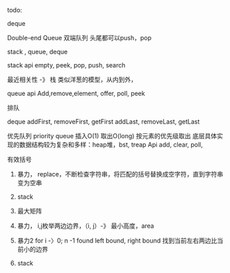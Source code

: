 todo:

deque

Double-end Queue 双端队列
头尾都可以push，pop

stack , queue, deque

 stack api
empty, peek, pop, push, search

最近相关性 -》 栈 
类似洋葱的模型，从内到外，

 queue api
Add,remove,element, offer, poll, peek

排队

deque
addFirst, removeFirst, getFirst
addLast, removeLast, getLast
 

优先队列 priority queue
插入O(1)
取出O(long) 按元素的优先级取出
底层具体实现的数据结构较为复杂和多样：heap堆，bst, treap
Api
add, clear, poll, 




有效括号
1. 暴力， replace，不断检查字符串，将匹配的括号替换成空字符，直到字符串变为空串

2. stack


84. 最大矩阵
1. 暴力， i,j枚举两边边界，（i, j）-》 最小高度，area
2. 暴力2
	for i -〉0; n -1
	found left bound, right bound 找到当前左右两边比当前小的边界
	
2. stack
